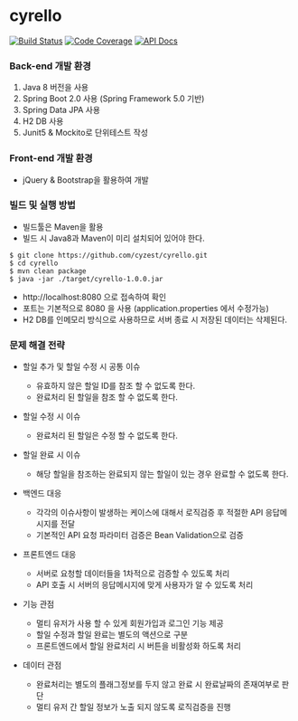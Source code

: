 # cyrello

[![Build Status](https://travis-ci.org/cyzest/cyrello.svg?branch=master)](https://travis-ci.org/cyzest/cyrello)
[![Code Coverage](https://codecov.io/gh/cyzest/cyrello/branch/master/graph/badge.svg)](https://codecov.io/gh/cyzest/cyrello)
[![API Docs](https://img.shields.io/badge/api--docs-open-blue.svg)](https://cyrello.cyzest.com/docs/api-docs.html)

### Back-end 개발 환경

1. Java 8 버전을 사용
1. Spring Boot 2.0 사용 (Spring Framework 5.0 기반)
1. Spring Data JPA 사용
1. H2 DB 사용
1. Junit5 & Mockito로 단위테스트 작성

### Front-end 개발 환경

* jQuery & Bootstrap을 활용하여 개발

### 빌드 및 실행 방법

* 빌드툴은 Maven을 활용  
* 빌드 시 Java8과 Maven이 미리 설치되어 있어야 한다.

```console
$ git clone https://github.com/cyzest/cyrello.git
$ cd cyrello
$ mvn clean package
$ java -jar ./target/cyrello-1.0.0.jar
```

* http://localhost:8080 으로 접속하여 확인
* 포트는 기본적으로 8080 을 사용 (application.properties 에서 수정가능)
* H2 DB를 인메모리 방식으로 사용하므로 서버 종료 시 저장된 데이터는 삭제된다.

### 문제 해결 전략

* 할일 추가 및 할일 수정 시 공통 이슈
  + 유효하지 않은 할일 ID를 참조 할 수 없도록 한다.
  + 완료처리 된 할일을 참조 할 수 없도록 한다.

* 할일 수정 시 이슈
  + 완료처리 된 할일은 수정 할 수 없도록 한다.

* 할일 완료 시 이슈
  + 해당 할일을 참조하는 완료되지 않는 할일이 있는 경우 완료할 수 없도록 한다.

* 백엔드 대응
  + 각각의 이슈사항이 발생하는 케이스에 대해서 로직검증 후 적절한 API 응답메시지를 전달
  + 기본적인 API 요청 파라미터 검증은 Bean Validation으로 검증

* 프론트엔드 대응
  + 서버로 요청할 데이터들을 1차적으로 검증할 수 있도록 처리
  + API 호출 시 서버의 응답메시지에 맞게 사용자가 알 수 있도록 처리

* 기능 관점
  + 멀티 유저가 사용 할 수 있게 회원가입과 로그인 기능 제공
  + 할일 수정과 할일 완료는 별도의 액션으로 구분
  + 프론트엔드에서 할일 완료처리 시 버튼을 비활성화 하도록 처리

* 데이터 관점
  + 완료처리는 별도의 플래그정보를 두지 않고 완료 시 완료날짜의 존재여부로 판단
  + 멀티 유저 간 할일 정보가 노출 되지 않도록 로직검증을 진행